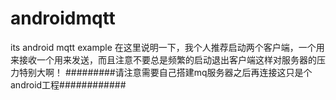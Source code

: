 # androidmqtt
its android mqtt example
在这里说明一下，我个人推荐启动两个客户端，一个用来接收一个用来发送，而且注意不要总是频繁的启动退出客户端这样对服务器的压力特别大啊！
#########请注意需要自己搭建mq服务器之后再连接这只是个android工程############
